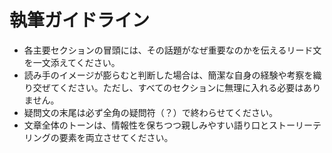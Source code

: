 # 執筆ガイドライン

- 各主要セクションの冒頭には、その話題がなぜ重要なのかを伝えるリード文を一文添えてください。
- 読み手のイメージが膨らむと判断した場合は、簡潔な自身の経験や考察を織り交ぜてください。ただし、すべてのセクションに無理に入れる必要はありません。
- 疑問文の末尾は必ず全角の疑問符（？）で終わらせてください。
- 文章全体のトーンは、情報性を保ちつつ親しみやすい語り口とストーリーテリングの要素を両立させてください。
